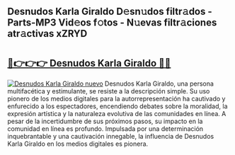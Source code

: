 ## Desnudos Karla Giraldo D𝚎sn𝚞dos filtr𝚊dos - Parts-MP3 Vid𝚎os f𝚘tos - N𝚞evas filtr𝚊ciones atr𝚊ctivas xZRYD

# <h2><a href="http://mb4xfh.tromn.icu/?c=Desnudos+Karla+Giraldo">🔗👉👉👉 Desnudos Karla Giraldo 🔗🔗</a></h2>

[![Desnudos Karla Giraldo nuevo](https://i.imgur.com/pEAQMta.gif)](http://mb4xfh.tromn.icu/?c=Desnudos+Karla+Giraldo)
Desnudos Karla Giraldo, una persona multifacética y estimulante, se resiste a la descripción simple. Su uso pionero de los medios digitales para la autorrepresentación ha cautivado y enfurecido a los espectadores, encendiendo debates sobre la moralidad, la expresión artística y la naturaleza evolutiva de las comunidades en línea. A pesar de la incertidumbre de sus próximos pasos, su impacto en la comunidad en línea es profundo. Impulsada por una determinación inquebrantable y una cautivación innegable, la influencia de Desnudos Karla Giraldo en los medios digitales es pionera.
